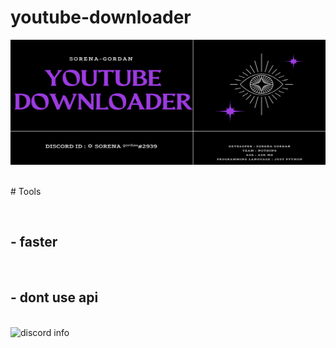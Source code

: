 # youtube-downloader
<p align="center">

<img width="1050" height="200" src="images/one.png">

</p>

<hl>
<br>
# Tools
<p>
 <br>
<h2> - faster </h2>
 <br>
<h2> - dont use api </h2>
</p>
<hl>
<br>
<img src="https://discord.c99.nl/widget/theme-1/899566068979363890.png" alt="discord info">
